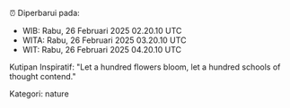 ⏰ Diperbarui pada:
- WIB: Rabu, 26 Februari 2025 02.20.10 UTC
- WITA: Rabu, 26 Februari 2025 03.20.10 UTC
- WIT: Rabu, 26 Februari 2025 04.20.10 UTC

Kutipan Inspiratif:
"Let a hundred flowers bloom, let a hundred schools of thought contend."


Kategori: nature

